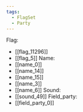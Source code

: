 ```yaml
---
tags:
  - FlagSet
  - Party
---
```

Flag:
- [[flag_11296]]
- [[flag_5]]
Name:
- [[name_0]]
- [[name_14]]
- [[name_15]]
- [[name_3]]
- [[name_6]]
Sound:
- [[sound_49]]
Field_party:
- [[field_party_0]]
